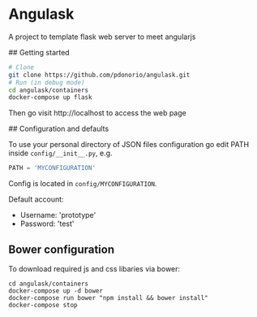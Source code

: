 # Angulask

A project to template flask web server to meet angularjs

## Getting started

```bash
# Clone
git clone https://github.com/pdonorio/angulask.git
# Run (in debug mode)
cd angulask/containers
docker-compose up flask
```

Then go visit http://localhost to access the web page

## Configuration and defaults

To use your personal directory of JSON files configuration
go edit PATH inside `config/__init__.py`, e.g.

```python
PATH = 'MYCONFIGURATION'
```

Config is located in `config/MYCONFIGURATION`.

Default account:

* Username: 'prototype'
* Password: 'test'


## Bower configuration

To download required js and css libaries via bower:

```
cd angulask/containers
docker-compose up -d bower
docker-compose run bower "npm install && bower install"
docker-compose stop
```
